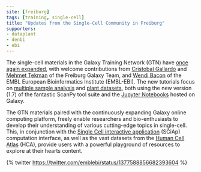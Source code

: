 ```yaml
---
site: [freiburg]
tags: [training, single-cell]
title: "Updates from the Single-Cell Community in Freiburg"
supporters: 
- dataplant
- denbi
- ebi
---
```


The single-cell materials in the Galaxy Training Network (GTN) have [once again expanded](https://training.galaxyproject.org/training-material/search?query=single-cell), with welcome contributions from [Cristobal Gallardo](https://training.galaxyproject.org/training-material/hall-of-fame/gallardoalba/) and [Mehmet Tekman](https://training.galaxyproject.org/training-material/hall-of-fame/mtekman/) of the Freiburg Galaxy Team, and [Wendi Bacon](https://training.galaxyproject.org/training-material/hall-of-fame/nomadscientist/) of the EMBL European Bioinformatics Institute (EMBL-EBI). The new tutorials focus on [multiple sample analysis](https://training.galaxyproject.org/training-material/topics/transcriptomics/tutorials/scrna-seq-basic-pipeline/tutorial.html) and [plant datasets](https://training.galaxyproject.org/training-material/topics/transcriptomics/tutorials/scrna-plant/tutorial.html), both using the new version (1.7) of the fantastic ScanPy tool suite and the [Jupyter Notebooks](https://training.galaxyproject.org/training-material/topics/transcriptomics/tutorials/scrna-JUPYTER-trajectories/tutorial.html) hosted on Galaxy.

The GTN materials paired with the continuously expanding Galaxy online computing platform, freely enable researchers and bio-enthusiasts to develop their understanding of various cutting-edge topics in single-cell. This, in conjunction with the [Single Cell interactive application](https://www.ebi.ac.uk/about/news/announcements/SCiAp) (SCiAp) computation interface, as well as the vast datasets from the [Human Cell Atlas](https://humancellatlas.usegalaxy.eu/) (HCA), provide users with a powerful playground of resources to explore at their hearts content.

{% twitter https://twitter.com/emblebi/status/1377588856682393604 %}
